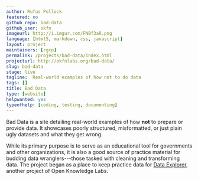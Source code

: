 ```yaml
---
author: Rufus Pollock
featured: no
github_repo: bad-data
github_user: okfn
imageurl: http://i.imgur.com/FNBf3aR.png
language: [html5, markdown, css, javascript]
layout: project
maintainers: [rgrp]
permalink: /projects/bad-data/index.html
projecturl: http://okfnlabs.org/bad-data/
slug: bad-data
stage: live
tagline:  Real-world examples of how not to do data
tags: []
title: Bad Data
type: [website]
helpwanted: yes
typeofhelp: [coding, testing, documenting]
---
```


Bad Data is a site detailing real-world examples of how **not** to
prepare or provide data. It showcases poorly structured, misformatted,
or just plain ugly datasets and what they get wrong.

While its primary purpose is to serve as an educational tool for
governments and other organizations, it is also a good source of
practice material for budding data wranglers---those tasked with
cleaning and transforming data.  The project began as a place to keep
practice data for [Data Explorer](/projects/data-explorer/), another
project of Open Knowledge Labs.
